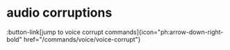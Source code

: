 # audio corruptions
:button-link[jump to voice corrupt commands]{icon="ph:arrow-down-right-bold" href="/commands/voice/voice-corrupt"}